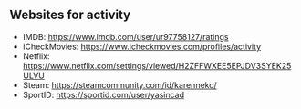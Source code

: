 ## Websites for activity

- IMDB: <https://www.imdb.com/user/ur97758127/ratings>
- iCheckMovies: <https://www.icheckmovies.com/profiles/activity>
- Netflix: <https://www.netflix.com/settings/viewed/H2ZFFWXEE5EPJDV3SYEK25ULVU>
- Steam: <https://steamcommunity.com/id/karenneko/>
- SportID: <https://sportid.com/user/yasincad>
